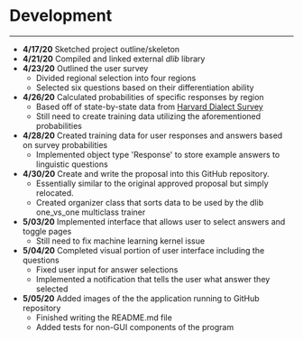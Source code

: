 # Development

---
- **4/17/20** Sketched project outline/skeleton
- **4/21/20** Compiled and linked external *dlib* library
- **4/23/20** Outlined the user survey
   - Divided regional selection into four regions
   - Selected six questions based on their differentiation ability
- **4/26/20** Calculated probabilities of specific responses by region
    - Based off of state-by-state data from [Harvard Dialect Survey](http://www4.uwm.edu/FLL/linguistics/dialect/maps.html) 
    - Still need to create training data utilizing the aforementioned probabilities
- **4/28/20** Created training data for user responses and answers based on survey probabilities
    - Implemented object type 'Response' to store example answers to linguistic questions
- **4/30/20** Create and write the proposal into this GitHub repository.
    - Essentially similar to the original approved proposal but simply relocated.
    - Created organizer class that sorts data to be used by the dlib one_vs_one multiclass trainer
- **5/03/20** Implemented interface that allows user to select answers and toggle pages
    - Still need to fix machine learning kernel issue
- **5/04/20** Completed visual portion of user interface including the questions
    - Fixed user input for answer selections
    - Implemented a notification that tells the user what answer they selected
- **5/05/20** Added images of the the application running to GitHub repository
    - Finished writing the README.md file
    - Added tests for non-GUI components of the program